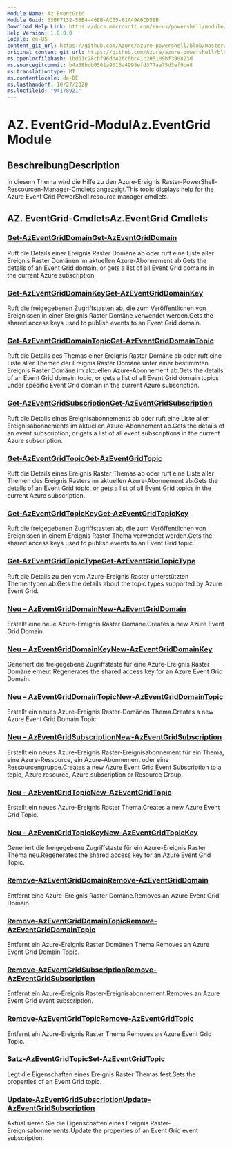 ```yaml
---
Module Name: Az.EventGrid
Module Guid: 53BF7132-5BB4-46EB-AC05-61A49A6CD5EB
Download Help Link: https://docs.microsoft.com/en-us/powershell/module/az.eventgrid
Help Version: 1.0.0.0
Locale: en-US
content_git_url: https://github.com/Azure/azure-powershell/blob/master/src/EventGrid/EventGrid/help/Az.EventGrid.md
original_content_git_url: https://github.com/Azure/azure-powershell/blob/master/src/EventGrid/EventGrid/help/Az.EventGrid.md
ms.openlocfilehash: 1bd61c28cbf96dd426c6bc41c205109bf390823d
ms.sourcegitcommit: b4a38bcb0501a9016a4998efd377aa75d3ef9ce8
ms.translationtype: MT
ms.contentlocale: de-DE
ms.lasthandoff: 10/27/2020
ms.locfileid: "94178921"
---
```

# <span data-ttu-id="f2953-101">AZ. EventGrid-Modul</span><span class="sxs-lookup"><span data-stu-id="f2953-101">Az.EventGrid Module</span></span>
## <span data-ttu-id="f2953-102">Beschreibung</span><span class="sxs-lookup"><span data-stu-id="f2953-102">Description</span></span>
<span data-ttu-id="f2953-103">In diesem Thema wird die Hilfe zu den Azure-Ereignis Raster-PowerShell-Ressourcen-Manager-Cmdlets angezeigt.</span><span class="sxs-lookup"><span data-stu-id="f2953-103">This topic displays help for the Azure Event Grid PowerShell resource manager cmdlets.</span></span>

## <span data-ttu-id="f2953-104">AZ. EventGrid-Cmdlets</span><span class="sxs-lookup"><span data-stu-id="f2953-104">Az.EventGrid Cmdlets</span></span>
### [<span data-ttu-id="f2953-105">Get-AzEventGridDomain</span><span class="sxs-lookup"><span data-stu-id="f2953-105">Get-AzEventGridDomain</span></span>](Get-AzEventGridDomain.md)
<span data-ttu-id="f2953-106">Ruft die Details einer Ereignis Raster Domäne ab oder ruft eine Liste aller Ereignis Raster Domänen im aktuellen Azure-Abonnement ab.</span><span class="sxs-lookup"><span data-stu-id="f2953-106">Gets the details of an Event Grid domain, or gets a list of all Event Grid domains in the current Azure subscription.</span></span>

### [<span data-ttu-id="f2953-107">Get-AzEventGridDomainKey</span><span class="sxs-lookup"><span data-stu-id="f2953-107">Get-AzEventGridDomainKey</span></span>](Get-AzEventGridDomainKey.md)
<span data-ttu-id="f2953-108">Ruft die freigegebenen Zugriffstasten ab, die zum Veröffentlichen von Ereignissen in einer Ereignis Raster Domäne verwendet werden.</span><span class="sxs-lookup"><span data-stu-id="f2953-108">Gets the shared access keys used to publish events to an Event Grid domain.</span></span>

### [<span data-ttu-id="f2953-109">Get-AzEventGridDomainTopic</span><span class="sxs-lookup"><span data-stu-id="f2953-109">Get-AzEventGridDomainTopic</span></span>](Get-AzEventGridDomainTopic.md)
<span data-ttu-id="f2953-110">Ruft die Details des Themas einer Ereignis Raster Domäne ab oder ruft eine Liste aller Themen der Ereignis Raster Domäne unter einer bestimmten Ereignis Raster Domäne im aktuellen Azure-Abonnement ab.</span><span class="sxs-lookup"><span data-stu-id="f2953-110">Gets the details of an Event Grid domain topic, or gets a list of all Event Grid domain topics under specific Event Grid domain in the current Azure subscription.</span></span>

### [<span data-ttu-id="f2953-111">Get-AzEventGridSubscription</span><span class="sxs-lookup"><span data-stu-id="f2953-111">Get-AzEventGridSubscription</span></span>](Get-AzEventGridSubscription.md)
<span data-ttu-id="f2953-112">Ruft die Details eines Ereignisabonnements ab oder ruft eine Liste aller Ereignisabonnements im aktuellen Azure-Abonnement ab.</span><span class="sxs-lookup"><span data-stu-id="f2953-112">Gets the details of an event subscription, or gets a list of all event subscriptions in the current Azure subscription.</span></span>

### [<span data-ttu-id="f2953-113">Get-AzEventGridTopic</span><span class="sxs-lookup"><span data-stu-id="f2953-113">Get-AzEventGridTopic</span></span>](Get-AzEventGridTopic.md)
<span data-ttu-id="f2953-114">Ruft die Details eines Ereignis Raster Themas ab oder ruft eine Liste aller Themen des Ereignis Rasters im aktuellen Azure-Abonnement ab.</span><span class="sxs-lookup"><span data-stu-id="f2953-114">Gets the details of an Event Grid topic, or gets a list of all Event Grid topics in the current Azure subscription.</span></span>

### [<span data-ttu-id="f2953-115">Get-AzEventGridTopicKey</span><span class="sxs-lookup"><span data-stu-id="f2953-115">Get-AzEventGridTopicKey</span></span>](Get-AzEventGridTopicKey.md)
<span data-ttu-id="f2953-116">Ruft die freigegebenen Zugriffstasten ab, die zum Veröffentlichen von Ereignissen in einem Ereignis Raster Thema verwendet werden.</span><span class="sxs-lookup"><span data-stu-id="f2953-116">Gets the shared access keys used to publish events to an Event Grid topic.</span></span>

### [<span data-ttu-id="f2953-117">Get-AzEventGridTopicType</span><span class="sxs-lookup"><span data-stu-id="f2953-117">Get-AzEventGridTopicType</span></span>](Get-AzEventGridTopicType.md)
<span data-ttu-id="f2953-118">Ruft die Details zu den vom Azure-Ereignis Raster unterstützten Thementypen ab.</span><span class="sxs-lookup"><span data-stu-id="f2953-118">Gets the details about the topic types supported by Azure Event Grid.</span></span>

### [<span data-ttu-id="f2953-119">Neu – AzEventGridDomain</span><span class="sxs-lookup"><span data-stu-id="f2953-119">New-AzEventGridDomain</span></span>](New-AzEventGridDomain.md)
<span data-ttu-id="f2953-120">Erstellt eine neue Azure-Ereignis Raster Domäne.</span><span class="sxs-lookup"><span data-stu-id="f2953-120">Creates a new Azure Event Grid Domain.</span></span>

### [<span data-ttu-id="f2953-121">Neu – AzEventGridDomainKey</span><span class="sxs-lookup"><span data-stu-id="f2953-121">New-AzEventGridDomainKey</span></span>](New-AzEventGridDomainKey.md)
<span data-ttu-id="f2953-122">Generiert die freigegebene Zugriffstaste für eine Azure-Ereignis Raster Domäne erneut.</span><span class="sxs-lookup"><span data-stu-id="f2953-122">Regenerates the shared access key for an Azure Event Grid Domain.</span></span>

### [<span data-ttu-id="f2953-123">Neu – AzEventGridDomainTopic</span><span class="sxs-lookup"><span data-stu-id="f2953-123">New-AzEventGridDomainTopic</span></span>](New-AzEventGridDomainTopic.md)
<span data-ttu-id="f2953-124">Erstellt ein neues Azure-Ereignis Raster-Domänen Thema.</span><span class="sxs-lookup"><span data-stu-id="f2953-124">Creates a new Azure Event Grid Domain Topic.</span></span>

### [<span data-ttu-id="f2953-125">Neu – AzEventGridSubscription</span><span class="sxs-lookup"><span data-stu-id="f2953-125">New-AzEventGridSubscription</span></span>](New-AzEventGridSubscription.md)
<span data-ttu-id="f2953-126">Erstellt ein neues Azure-Ereignis Raster-Ereignisabonnement für ein Thema, eine Azure-Ressource, ein Azure-Abonnement oder eine Ressourcengruppe.</span><span class="sxs-lookup"><span data-stu-id="f2953-126">Creates a new Azure Event Grid Event Subscription to a topic, Azure resource, Azure subscription or Resource Group.</span></span>

### [<span data-ttu-id="f2953-127">Neu – AzEventGridTopic</span><span class="sxs-lookup"><span data-stu-id="f2953-127">New-AzEventGridTopic</span></span>](New-AzEventGridTopic.md)
<span data-ttu-id="f2953-128">Erstellt ein neues Azure-Ereignis Raster Thema.</span><span class="sxs-lookup"><span data-stu-id="f2953-128">Creates a new Azure Event Grid Topic.</span></span>

### [<span data-ttu-id="f2953-129">Neu – AzEventGridTopicKey</span><span class="sxs-lookup"><span data-stu-id="f2953-129">New-AzEventGridTopicKey</span></span>](New-AzEventGridTopicKey.md)
<span data-ttu-id="f2953-130">Generiert die freigegebene Zugriffstaste für ein Azure-Ereignis Raster Thema neu.</span><span class="sxs-lookup"><span data-stu-id="f2953-130">Regenerates the shared access key for an Azure Event Grid Topic.</span></span>

### [<span data-ttu-id="f2953-131">Remove-AzEventGridDomain</span><span class="sxs-lookup"><span data-stu-id="f2953-131">Remove-AzEventGridDomain</span></span>](Remove-AzEventGridDomain.md)
<span data-ttu-id="f2953-132">Entfernt eine Azure-Ereignis Raster Domäne.</span><span class="sxs-lookup"><span data-stu-id="f2953-132">Removes an Azure Event Grid Domain.</span></span>

### [<span data-ttu-id="f2953-133">Remove-AzEventGridDomainTopic</span><span class="sxs-lookup"><span data-stu-id="f2953-133">Remove-AzEventGridDomainTopic</span></span>](Remove-AzEventGridDomainTopic.md)
<span data-ttu-id="f2953-134">Entfernt ein Azure-Ereignis Raster Domänen Thema.</span><span class="sxs-lookup"><span data-stu-id="f2953-134">Removes an Azure Event Grid Domain Topic.</span></span>

### [<span data-ttu-id="f2953-135">Remove-AzEventGridSubscription</span><span class="sxs-lookup"><span data-stu-id="f2953-135">Remove-AzEventGridSubscription</span></span>](Remove-AzEventGridSubscription.md)
<span data-ttu-id="f2953-136">Entfernt ein Azure-Ereignis Raster-Ereignisabonnement.</span><span class="sxs-lookup"><span data-stu-id="f2953-136">Removes an Azure Event Grid event subscription.</span></span>

### [<span data-ttu-id="f2953-137">Remove-AzEventGridTopic</span><span class="sxs-lookup"><span data-stu-id="f2953-137">Remove-AzEventGridTopic</span></span>](Remove-AzEventGridTopic.md)
<span data-ttu-id="f2953-138">Entfernt ein Azure-Ereignis Raster Thema.</span><span class="sxs-lookup"><span data-stu-id="f2953-138">Removes an Azure Event Grid Topic.</span></span>

### [<span data-ttu-id="f2953-139">Satz-AzEventGridTopic</span><span class="sxs-lookup"><span data-stu-id="f2953-139">Set-AzEventGridTopic</span></span>](Set-AzEventGridTopic.md)
<span data-ttu-id="f2953-140">Legt die Eigenschaften eines Ereignis Raster Themas fest.</span><span class="sxs-lookup"><span data-stu-id="f2953-140">Sets the properties of an Event Grid topic.</span></span>

### [<span data-ttu-id="f2953-141">Update-AzEventGridSubscription</span><span class="sxs-lookup"><span data-stu-id="f2953-141">Update-AzEventGridSubscription</span></span>](Update-AzEventGridSubscription.md)
<span data-ttu-id="f2953-142">Aktualisieren Sie die Eigenschaften eines Ereignis Raster-Ereignisabonnements.</span><span class="sxs-lookup"><span data-stu-id="f2953-142">Update the properties of an Event Grid event subscription.</span></span>

